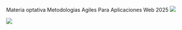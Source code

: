 Materia optativa Metodologias Agiles Para Aplicaciones Web 2025
<img src="https://readme-typing-svg.herokuapp.com?font=Orbitron&size=40&color=%2379A500&height=67&duration=3000&center=true&lines=MAPAW" />

  <td><img src="https://c.tenor.com/GN73MKBawZYAAAAi/busy-cute.gif"></td>

